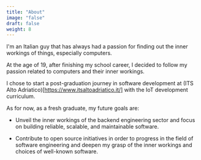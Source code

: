 ```yaml
---
title: "About"
image: "false"
draft: false 
weight: 8
---
```


I'm an Italian guy that has always had a passion for finding out the inner workings of things, especially computers.

At the age of 19, after finishing my school career, I decided to follow my passion related to computers and their inner workings.

I chose to start a post-graduation journey in software development at (ITS Alto Adriatico)[https://www.itsaltoadriatico.it/] with the IoT development curriculum.

As for now, as a fresh graduate, my future goals are:

- Unveil the inner workings of the backend engineering sector and focus on building reliable, scalable, and maintainable software.

- Contribute to open source initiatives in order to progress in the field of software engineering and deepen my grasp of the inner workings and choices of well-known software.
